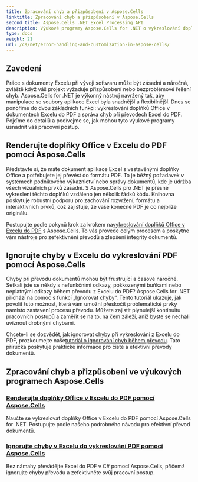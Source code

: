 ```yaml
---
title: Zpracování chyb a přizpůsobení v Aspose.Cells
linktitle: Zpracování chyb a přizpůsobení v Aspose.Cells
second_title: Aspose.Cells .NET Excel Processing API
description: Výukové programy Aspose.Cells for .NET o vykreslování doplňků Office v Excelu do PDF a ignorování chyb během převodu Excel do PDF. Zjednodušte si úlohy s dokumenty.
type: docs
weight: 21
url: /cs/net/error-handling-and-customization-in-aspose-cells/
---
```

## Zavedení

Práce s dokumenty Excelu při vývoji softwaru může být zásadní a náročná, zvláště když váš projekt vyžaduje přizpůsobení nebo bezproblémové řešení chyb. Aspose.Cells for .NET je výkonný nástroj navržený tak, aby manipulace se soubory aplikace Excel byla snadnější a flexibilnější. Dnes se ponoříme do dvou základních funkcí: vykreslování doplňků Office v dokumentech Excelu do PDF a správa chyb při převodech Excel do PDF. Pojďme do detailů a podívejme se, jak mohou tyto výukové programy usnadnit váš pracovní postup.

## Renderujte doplňky Office v Excelu do PDF pomocí Aspose.Cells

Představte si, že máte dokument aplikace Excel s vestavěnými doplňky Office a potřebujete jej převést do formátu PDF. To je běžný požadavek v systémech podnikového výkaznictví nebo správy dokumentů, kde je údržba všech vizuálních prvků zásadní. S Aspose.Cells pro .NET je přesné vykreslení těchto doplňků vzdáleno jen několik řádků kódu. Knihovna poskytuje robustní podporu pro zachování rozvržení, formátu a interaktivních prvků, což zajišťuje, že vaše konečné PDF je co nejblíže originálu.

 Postupujte podle pokynů krok za krokem na[vykreslování doplňků Office v Excelu do PDF](./render-office-add-ins/) s Aspose.Cells. To vás provede celým procesem a poskytne vám nástroje pro zefektivnění převodů a zlepšení integrity dokumentů. 

## Ignorujte chyby v Excelu do vykreslování PDF pomocí Aspose.Cells

Chyby při převodu dokumentů mohou být frustrující a časově náročné. Setkali jste se někdy s nefunkčními odkazy, poškozenými buňkami nebo neplatnými odkazy během převodu z Excelu do PDF? Aspose.Cells for .NET přichází na pomoc s funkcí „Ignorovat chyby“. Tento tutoriál ukazuje, jak povolit tuto možnost, která vám umožní přeskočit problematické prvky namísto zastavení procesu převodu. Můžete zajistit plynulejší kontinuitu pracovních postupů a zaměřit se na to, na čem záleží, aniž byste se nechali uvíznout drobnými chybami.

 Chcete-li se dozvědět, jak ignorovat chyby při vykreslování z Excelu do PDF, prozkoumejte naše[tutoriál o ignorování chyb během převodu](./ignore-errors-while-rendering/). Tato příručka poskytuje praktické informace pro čisté a efektivní převody dokumentů.

## Zpracování chyb a přizpůsobení ve výukových programech Aspose.Cells
### [Renderujte doplňky Office v Excelu do PDF pomocí Aspose.Cells](./render-office-add-ins/)
Naučte se vykreslovat doplňky Office v Excelu do PDF pomocí Aspose.Cells for .NET. Postupujte podle našeho podrobného návodu pro efektivní převod dokumentů.
### [Ignorujte chyby v Excelu do vykreslování PDF pomocí Aspose.Cells](./ignore-errors-while-rendering/)
Bez námahy převádějte Excel do PDF v C# pomocí Aspose.Cells, přičemž ignorujte chyby převodu a zefektivněte svůj pracovní postup.